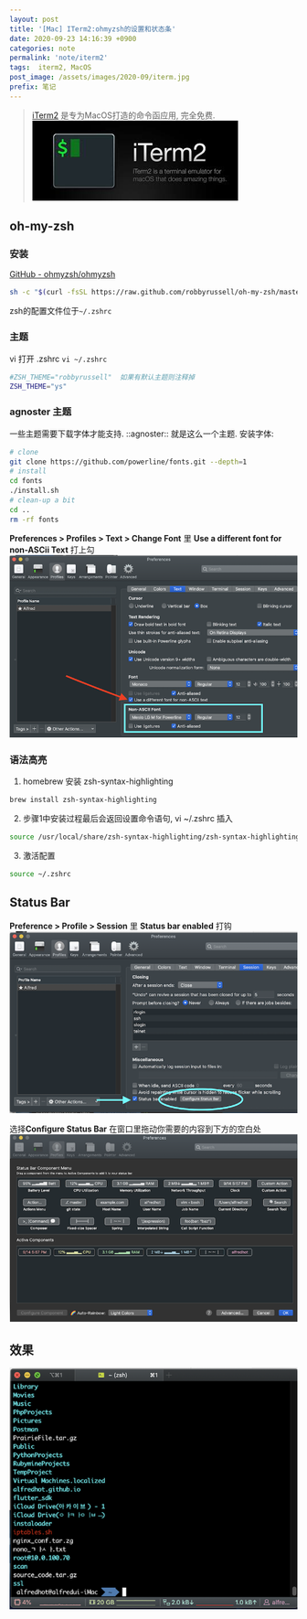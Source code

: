 ```yaml
---
layout: post
title: '[Mac] ITerm2:ohmyzsh的设置和状态条'
date: 2020-09-23 14:16:39 +0900
categories: note
permalink: 'note/iterm2'
tags:  iterm2, MacOS
post_image: /assets/images/2020-09/iterm.jpg
prefix: 笔记
---
```


> [iTerm2]( https://iterm2.com/) 是专为MacOS打造的命令函应用, 完全免费.
![iterm2](/assets/images/2020-09/iterm.jpg)

## oh-my-zsh
### 安装
[GitHub - ohmyzsh/ohmyzsh](https://github.com/ohmyzsh/ohmyzsh)
```bash
sh -c "$(curl -fsSL https://raw.github.com/robbyrussell/oh-my-zsh/master/tools/install.sh)"
```

zsh的配置文件位于`~/.zshrc`

### 主题
vi 打开 .zshrc  `vi ~/.zshrc`
```bash
#ZSH_THEME="robbyrussell"  如果有默认主题则注释掉
ZSH_THEME="ys"
```

### agnoster 主题
一些主题需要下载字体才能支持.  ::agnoster:: 就是这么一个主题. 
安装字体: 
```bash
# clone
git clone https://github.com/powerline/fonts.git --depth=1
# install
cd fonts
./install.sh
# clean-up a bit
cd ..
rm -rf fonts
```

**Preferences > Profiles > Text > Change Font** 里 **Use a different font for non-ASCii Text**  打上勾
![pref](/assets/images/2020-09/iterm_pref.png)

### 语法高亮
1. homebrew 安装 zsh-syntax-highlighting
```bash
brew install zsh-syntax-highlighting
```
2. 步骤1中安装过程最后会返回设置命令语句, vi ~/.zshrc 插入
``` bash
source /usr/local/share/zsh-syntax-highlighting/zsh-syntax-highlighting.zsh
```
3. 激活配置
```bash
source ~/.zshrc
```

## Status Bar
**Preference > Profile > Session** 里 **Status bar enabled** 打钩
![pref2](/assets/images/2020-09/iterm_pref_2.png)

选择**Configure Status Bar** 在窗口里拖动你需要的内容到下方的空白处
![pref3](/assets/images/2020-09/iterm_pref_3.png)


## 效果

![pref4](/assets/images/2020-09/iterm_pref_4.png)
